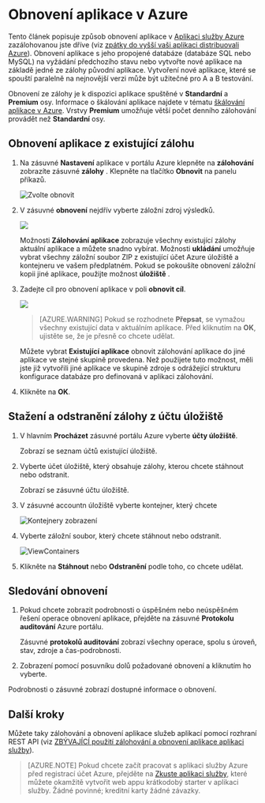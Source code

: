 <properties 
    pageTitle="Obnovení aplikace v Azure" 
    description="Informace o obnovení aplikace ze zálohy." 
    services="app-service" 
    documentationCenter="" 
    authors="cephalin" 
    manager="wpickett" 
    editor="jimbe"/>

<tags 
    ms.service="app-service" 
    ms.workload="na" 
    ms.tgt_pltfrm="na" 
    ms.devlang="na" 
    ms.topic="article" 
    ms.date="07/06/2016" 
    ms.author="cephalin"/>

# <a name="restore-an-app-in-azure"></a>Obnovení aplikace v Azure

Tento článek popisuje způsob obnovení aplikace v [Aplikaci služby Azure](../app-service/app-service-value-prop-what-is.md) zazálohovanou jste dříve (viz [zpátky do vyšší vaši aplikaci distribuovali Azure](web-sites-backup.md)). Obnovení aplikace s jeho propojené databáze (databáze SQL nebo MySQL) na vyžádání předchozího stavu nebo vytvořte nové aplikace na základě jedné ze zálohy původní aplikace. Vytvoření nové aplikace, které se spouští paralelně na nejnovější verzi může být užitečné pro A a B testování.

Obnovení ze zálohy je k dispozici aplikace spuštěné v **Standardní** a **Premium** osy. Informace o škálování aplikace najdete v tématu [škálování aplikace v Azure](web-sites-scale.md). Vrstvy **Premium** umožňuje větší počet denního zálohování provádět než **Standardní** osy.

<a name="PreviousBackup"></a>
## <a name="restore-an-app-from-an-existing-backup"></a>Obnovení aplikace z existující zálohu

1. Na zásuvné **Nastavení** aplikace v portálu Azure klepněte na **zálohování** zobrazíte zásuvné **zálohy** . Klepněte na tlačítko **Obnovit** na panelu příkazů. 
    
    ![Zvolte obnovit][ChooseRestoreNow]

3. V zásuvné **obnovení** nejdřív vyberte záložní zdroj výsledků. 

    ![](./media/web-sites-restore/021ChooseSource.png)
    
    Možnosti **Zálohování aplikace** zobrazuje všechny existující zálohy aktuální aplikace a můžete snadno vybírat. 
    Možnosti **ukládání** umožňuje vybrat všechny záložní soubor ZIP z existující účet Azure úložiště a kontejneru ve vašem předplatném. 
    Pokud se pokoušíte obnovení záložní kopii jiné aplikace, použijte možnost **úložiště** .

4. Zadejte cíl pro obnovení aplikace v poli **obnovit cíl**.

    ![](./media/web-sites-restore/022ChooseDestination.png)
    
    >[AZURE.WARNING] Pokud se rozhodnete **Přepsat**, se vymažou všechny existující data v aktuálním aplikace. Před kliknutím na **OK**, ujistěte se, že je přesně co chcete udělat.
    
    Můžete vybrat **Existující aplikace** obnovit zálohování aplikace do jiné aplikace ve stejné skupině provedena. Než použijete tuto možnost, měli jste již vytvořili jiné aplikace ve skupině zdroje s odrážející strukturu konfigurace databáze pro definovaná v aplikaci zálohování. 
    
5. Klikněte na **OK**.

<a name="StorageAccount"></a>
## <a name="download-or-delete-a-backup-from-a-storage-account"></a>Stažení a odstranění zálohy z účtu úložiště
    
1. V hlavním **Procházet** zásuvné portálu Azure vyberte **účty úložiště**.
    
    Zobrazí se seznam účtů existující úložiště. 
    
2. Vyberte účet úložiště, který obsahuje zálohy, kterou chcete stáhnout nebo odstranit.
    
    Zobrazí se zásuvné účtu úložiště.

3. V zásuvné accountn úložiště vyberte kontejner, který chcete
    
    ![Kontejnery zobrazení][ViewContainers]

4. Vyberte záložní soubor, který chcete stáhnout nebo odstranit.

    ![ViewContainers](./media/web-sites-restore/03ViewFiles.png)

5. Klikněte na **Stáhnout** nebo **Odstranění** podle toho, co chcete udělat.  

<a name="OperationLogs"></a>
## <a name="monitor-a-restore-operation"></a>Sledování obnovení
    
1. Pokud chcete zobrazit podrobnosti o úspěšném nebo neúspěšném řešení operace obnovení aplikace, přejděte na zásuvné **Protokolu auditování** Azure portálu. 
    
    Zásuvné **protokolů auditování** zobrazí všechny operace, spolu s úroveň, stav, zdroje a čas-podrobnosti.
    
2. Zobrazení pomocí posuvníku dolů požadované obnovení a kliknutím ho vyberte.

Podrobnosti o zásuvné zobrazí dostupné informace o obnovení.
    
## <a name="next-steps"></a>Další kroky

Můžete taky zálohování a obnovení aplikace služeb aplikací pomocí rozhraní REST API (viz [ZBÝVAJÍCÍ použití zálohování a obnovení aplikace aplikaci služby](websites-csm-backup.md)).

>[AZURE.NOTE] Pokud chcete začít pracovat s aplikaci služby Azure před registrací účet Azure, přejděte na [Zkuste aplikaci služby](http://go.microsoft.com/fwlink/?LinkId=523751), které můžete okamžitě vytvořit web appu krátkodobý starter v aplikaci služby. Žádné povinné; kreditní karty žádné závazky.


<!-- IMAGES -->
[ChooseRestoreNow]: ./media/web-sites-restore/02ChooseRestoreNow.png
[ViewContainers]: ./media/web-sites-restore/03ViewContainers.png
[StorageAccountFile]: ./media/web-sites-restore/02StorageAccountFile.png
[BrowseCloudStorage]: ./media/web-sites-restore/03BrowseCloudStorage.png
[StorageAccountFileSelected]: ./media/web-sites-restore/04StorageAccountFileSelected.png
[ChooseRestoreSettings]: ./media/web-sites-restore/05ChooseRestoreSettings.png
[ChooseDBServer]: ./media/web-sites-restore/06ChooseDBServer.png
[RestoreToNewSQLDB]: ./media/web-sites-restore/07RestoreToNewSQLDB.png
[NewSQLDBConfig]: ./media/web-sites-restore/08NewSQLDBConfig.png
[RestoredContosoWebSite]: ./media/web-sites-restore/09RestoredContosoWebSite.png
[DashboardOperationLogsLink]: ./media/web-sites-restore/10DashboardOperationLogsLink.png
[ManagementServicesOperationLogsList]: ./media/web-sites-restore/11ManagementServicesOperationLogsList.png
[DetailsButton]: ./media/web-sites-restore/12DetailsButton.png
[OperationDetails]: ./media/web-sites-restore/13OperationDetails.png
 
